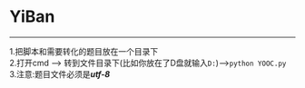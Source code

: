 # YiBan
----  
1.把脚本和需要转化的题目放在一个目录下  
2.打开cmd --> 转到文件目录下(比如你放在了D盘就输入`D:`)-->`python YOOC.py`  
3.注意:题目文件必须是***utf-8***  
